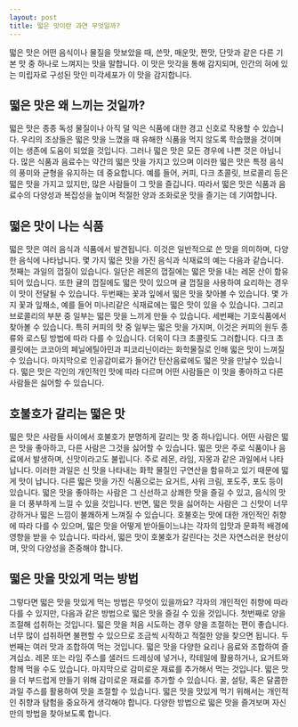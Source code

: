 ```yaml
---
layout: post
title: 떫은 맛이란 과연 무엇일까?
---
```


떫은 맛은 어떤 음식이나 물질을 맛보았을 때, 쓴맛, 매운맛, 짠맛, 단맛과 같은 다른 기본 맛 중 하나로 느껴지는 맛을 말합니다. 이 맛은 맛각을 통해 감지되며, 인간의 혀에 있는 미립자로 구성된 맛인 미각세포가 이 맛을 감지합니다.


<h2>떫은 맛은 왜 느끼는 것일까?</h2>
떫은 맛은 종종 독성 물질이나 아직 덜 익은 식품에 대한 경고 신호로 작용할 수 있습니다. 우리의 조상들은 떫은 맛을 느꼈을 때 유해한 식품을 먹지 않도록 학습했을 것이며 이는 생존에 도움이 되었을 것입니다. 그러나 떫은 맛은 모든 경우에 나쁜 것은 아닙니다. 많은 식품과 음료수는 약간의 떫은 맛을 가지고 있으며 이러한 떫은 맛은 특정 음식의 풍미와 균형을 유지하는 데 중요합니다. 예를 들어, 커피, 다크 초콜릿, 브로콜리 등은 떫은 맛을 가지고 있지만, 많은 사람들이 그 맛을 즐깁니다. 따라서 떫은 맛은 식품과 음료수의 다양성과 복잡성을 높이며 적절한 양과 조화로운 맛을 즐기는 데 기여합니다.


<h2>떫은 맛이 나는 식품</h2>
떫은 맛은 여러 음식과 식품에서 발견됩니다. 이것은 일반적으로 쓴 맛을 의미하며, 다양한 음식에 나타납니다. 몇 가지 떫은 맛을 가진 음식과 식재료의 예는 다음과 같습니다. 첫째는 과일의 껍질이 있습니다. 일단은 레몬의 껍질에는 떫은 맛을 내는 레몬 산이 함유되어 있습니다. 또한 귤의 껍질에도 떫은 맛이 있으며 귤 껍질을 사용하여 요리하는 경우 이 맛이 전달될 수 있습니다. 두번째는 꽃과 잎에서 떫은 맛을 찾아볼 수 있습니다. 몇 가지 꽃과 잎채소, 예를 들어 미나리같은 식재료에는 떫은 맛이 있을 수 있습니다. 그리고 브로콜리의 부분 중 일부는 떫은 맛을 느끼게 만들 수 있습니다. 세번째는 기호식품에서 찾아볼 수 있습니다. 특히 커피의 맛 중 일부는 떫은 맛을 가지며, 이것은 커피의 원두 종류와 로스팅 방법에 따라 다를 수 있습니다. 더욱이 다크 초콜릿도 그러합니다. 다크 초콜릿에는 코코아의 페닐에틸아민과 피코리닌이라는 화학물질로 인해 떫은 맛이 느껴질 수 있습니다. 마지막으로 인공감미료가 들어간 탄산음료에도 떫은 맛을 만날수 있습니다. 떫은 맛은 각인의 개인적인 맛에 따라 다르며 어떤 사람들은 이 맛을 좋아하고 다른 사람들은 싫어할 수 있습니다.


<h2>호불호가 갈리는 떫은 맛</h2>
떫은 맛은 사람들 사이에서 호불호가 분명하게 갈리는 맛 중 하나입니다. 어떤 사람은 떫은 맛을 좋아하고, 다른 사람은 그것을 싫어할 수 있습니다. 떫은 맛은 주로 식품이나 음료에서 발생하며, 신맛이라고도 불립니다. 주로 레몬, 라임, 자몽과 같은 과일에서 나타납니다. 이러한 과일은 신 맛을 나타내는 화학 물질인 구연산을 함유하고 있기 때문에 떫게 맛이 납니다. 다른 떫은 맛을 가진 식품으로는 요거트, 사워 크림, 포도주, 포도 등이 있습니다. 떫은 맛을 좋아하는 사람은 그 신선하고 상쾌한 맛을 즐길 수 있고, 음식의 맛을 더 풍부하게 느낄 수 있을 것입니다. 반면, 떫은 맛을 싫어하는 사람은 그 신맛이 너무 강하거나 떫은 느낌이 불쾌하게 느껴질 수 있습니다. 호불호는 맛에 대한 개인적인 취향에 따라 다를 수 있으며, 떫은 맛을 어떻게 받아들이느냐는 각자의 입맛과 문화적 배경에 영향을 받을 수 있습니다. 따라서, 떫은 맛이 호불호가 갈린다는 것은 자연스러운 현상이며, 맛의 다양성을 존중해야 합니다.


<h2>떫은 맛을 맛있게 먹는 방법</h2>
그렇다면 떫은 맛을 맛있게 먹는 방법은 무엇이 있을까요? 각자의 개인적인 취향에 따라 다를 수 있지만, 다음과 같은 방법으로 떫은 맛을 즐길 수 있을 것입니다. 첫번째로 양을 조절해 섭취하는 것입니다. 떫은 맛을 처음 시도하는 경우 양을 조절하는 편이 좋습니다. 너무 많이 섭취하면 불편할 수 있으므로 조금씩 시작하고 적절한 양을 찾으면 됩니다. 두번째는 여러 맛과 조합하여 먹는 것입니다. 떫은 맛을 다양한 요리나 음료와 조합하여 즐겨십쇼. 레몬 또는 라임 주스를 샐러드 드레싱에 넣거나, 칵테일에 활용하거나, 요거트와 함께 먹을 수도 있습니다. 마지막으로 감미로운 재료를 추가해서 먹는 것입니다. 떫은 맛을 더 부드럽게 만들기 위해 감미로운 재료를 추가할 수 있습니다. 꿀, 설탕, 혹은 달콤한 과일 주스를 활용하여 맛을 조절할 수 있습니다. 떫은 맛을 맛있게 먹기 위해서는 개인적인 취향과 탐험을 중요하게 생각해야 합니다. 다양한 방법으로 떫은 맛을 즐겨보며 자신만의 방법을 찾아보도록 합니다.